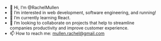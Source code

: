 - 👋 Hi, I’m @RachelMullen
- 👀 I’m interested in web development, software engineering, and running!
- 🌱 I’m currently learning React.
- 💞️ I’m looking to collaborate on projects that help to streamline companies productivity and improve customer experience.
- 📫 How to reach me: mullen.rachel@gmail.com

<!---
RachelMullen/RachelMullen is a ✨ special ✨ repository because its `README.md` (this file) appears on your GitHub profile.
You can click the Preview link to take a look at your changes.
--->
